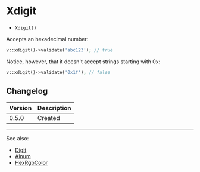 # Xdigit

- `Xdigit()`

Accepts an hexadecimal number:

```php
v::xdigit()->validate('abc123'); // true
```

Notice, however, that it doesn't accept strings starting with 0x:

```php
v::xdigit()->validate('0x1f'); // false
```

## Changelog

Version | Description
--------|-------------
  0.5.0 | Created

***
See also:

  * [Digit](Digit.md)
  * [Alnum](Alnum.md)
  * [HexRgbColor](HexRgbColor.md)
